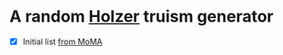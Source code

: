 # A random [Holzer](https://projects.jennyholzer.com) truism generator

- [x] Initial list [from MoMA](https://www.moma.org/collection/works/63755)
